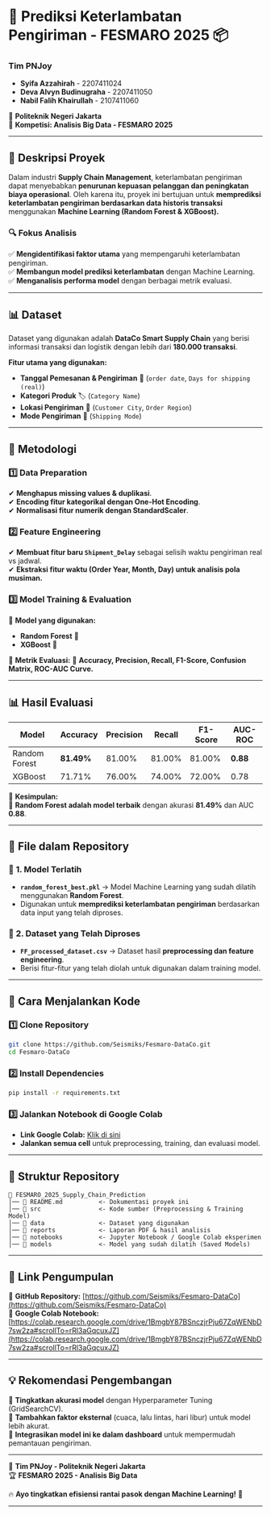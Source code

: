# 🚀 Prediksi Keterlambatan Pengiriman - FESMARO 2025 📦

### **Tim PNJoy**
- **Syifa Azzahirah** - 2207411024  
- **Deva Alvyn Budinugraha** - 2207411050  
- **Nabil Falih Khairullah** - 2107411060  

📍 **Politeknik Negeri Jakarta**  
📅 **Kompetisi: Analisis Big Data - FESMARO 2025**

---

## 📌 Deskripsi Proyek
Dalam industri **Supply Chain Management**, keterlambatan pengiriman dapat menyebabkan **penurunan kepuasan pelanggan dan peningkatan biaya operasional**. Oleh karena itu, proyek ini bertujuan untuk **memprediksi keterlambatan pengiriman berdasarkan data historis transaksi** menggunakan **Machine Learning (Random Forest & XGBoost).**  

### 🔍 Fokus Analisis
✅ **Mengidentifikasi faktor utama** yang mempengaruhi keterlambatan pengiriman.  
✅ **Membangun model prediksi keterlambatan** dengan Machine Learning.  
✅ **Menganalisis performa model** dengan berbagai metrik evaluasi.  

---

## 📊 Dataset
Dataset yang digunakan adalah **DataCo Smart Supply Chain** yang berisi informasi transaksi dan logistik dengan lebih dari **180.000 transaksi**.  

**Fitur utama yang digunakan:**
- **Tanggal Pemesanan & Pengiriman** 📅 (`order date`, `Days for shipping (real)`)
- **Kategori Produk** 🏷️ (`Category Name`)
- **Lokasi Pengiriman** 📍 (`Customer City`, `Order Region`)
- **Mode Pengiriman** 🚚 (`Shipping Mode`)

---

## 📖 Metodologi
### 1️⃣ Data Preparation
✔ **Menghapus missing values & duplikasi**.   
✔ **Encoding fitur kategorikal dengan One-Hot Encoding**.   
✔ **Normalisasi fitur numerik dengan StandardScaler**.   

### 2️⃣ Feature Engineering
✔ **Membuat fitur baru `Shipment_Delay`** sebagai selisih waktu pengiriman real vs jadwal.  
✔ **Ekstraksi fitur waktu (Order Year, Month, Day) untuk analisis pola musiman.**  

### 3️⃣ Model Training & Evaluation
🔹 **Model yang digunakan:**
- **Random Forest** 🌲  
- **XGBoost** 🚀  

🔹 **Metrik Evaluasi:**
📌 **Accuracy, Precision, Recall, F1-Score, Confusion Matrix, ROC-AUC Curve.**  

---

## 📊 Hasil Evaluasi
| Model          | Accuracy | Precision | Recall | F1-Score | AUC-ROC |
|---------------|----------|-----------|--------|----------|---------|
| Random Forest | **81.49%** | 81.00%       | 81.00%    | 81.00%      | **0.88** |
| XGBoost       | 71.71%   | 76.00%       | 74.00%    | 72.00%      | 0.78    |

📢 **Kesimpulan:**  
🎯 **Random Forest adalah model terbaik** dengan akurasi **81.49%** dan AUC **0.88**.  

---

## 📁 File dalam Repository

### 📌 **1. Model Terlatih**
- **`random_forest_best.pkl`** → Model Machine Learning yang sudah dilatih menggunakan **Random Forest**.
- Digunakan untuk **memprediksi keterlambatan pengiriman** berdasarkan data input yang telah diproses.

### 📌 **2. Dataset yang Telah Diproses**
- **`FF_processed_dataset.csv`** → Dataset hasil **preprocessing dan feature engineering**.
- Berisi fitur-fitur yang telah diolah untuk digunakan dalam training model.

---

## 📌 Cara Menjalankan Kode
### 1️⃣ Clone Repository
```bash
git clone https://github.com/Seismiks/Fesmaro-DataCo.git
cd Fesmaro-DataCo
```

### 2️⃣ Install Dependencies
```bash
pip install -r requirements.txt
```

### 3️⃣ Jalankan Notebook di Google Colab
- **Link Google Colab:** [Klik di sini](https://colab.research.google.com/drive/1BmgbY87BSnczjrPju67ZqWENbD7sw2za#scrollTo=rRl3aGqcuxJZ)
- **Jalankan semua cell** untuk preprocessing, training, dan evaluasi model.

---

## 📌 Struktur Repository
```
📂 FESMARO_2025_Supply_Chain_Prediction
│── 📜 README.md          <- Dokumentasi proyek ini
│── 📂 src                <- Kode sumber (Preprocessing & Training Model)
│── 📂 data               <- Dataset yang digunakan
│── 📂 reports            <- Laporan PDF & hasil analisis
│── 📂 notebooks          <- Jupyter Notebook / Google Colab eksperimen
│── 📂 models             <- Model yang sudah dilatih (Saved Models)
```

---

## 🔗 Link Pengumpulan
📌 **GitHub Repository:** [https://github.com/Seismiks/Fesmaro-DataCo](https://github.com/Seismiks/Fesmaro-DataCo)  
📌 **Google Colab Notebook:** [https://colab.research.google.com/drive/1BmgbY87BSnczjrPju67ZqWENbD7sw2za#scrollTo=rRl3aGqcuxJZ](https://colab.research.google.com/drive/1BmgbY87BSnczjrPju67ZqWENbD7sw2za#scrollTo=rRl3aGqcuxJZ)  

---

## 💡 Rekomendasi Pengembangan
🚀 **Tingkatkan akurasi model** dengan Hyperparameter Tuning (GridSearchCV).  
🚀 **Tambahkan faktor eksternal** (cuaca, lalu lintas, hari libur) untuk model lebih akurat.  
🚀 **Integrasikan model ini ke dalam dashboard** untuk mempermudah pemantauan pengiriman.  


---

🎯 **Tim PNJoy - Politeknik Negeri Jakarta**  
🏆 **FESMARO 2025 - Analisis Big Data**  

🔥 **Ayo tingkatkan efisiensi rantai pasok dengan Machine Learning!** 🚀  

---
